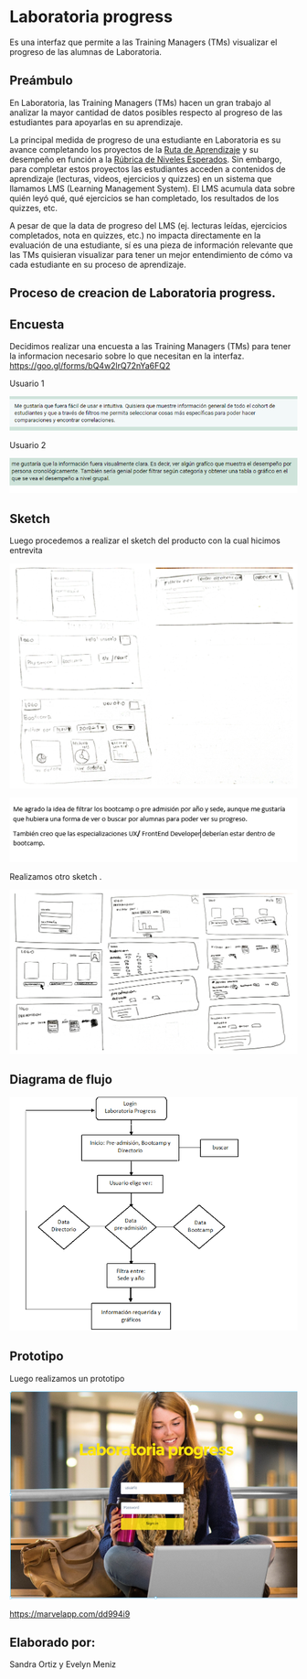 #  Laboratoria progress

  Es una interfaz que permite a las Training Managers (TMs)  visualizar el progreso de las alumnas de Laboratoria.

## Preámbulo

En Laboratoria, las Training Managers (TMs) hacen un gran trabajo al analizar la
mayor cantidad de datos posibles respecto al progreso de las estudiantes para
apoyarlas en su aprendizaje.

La principal medida de progreso de una estudiante en Laboratoria es su avance
completando los proyectos de la [Ruta de Aprendizaje](https://docs.google.com/spreadsheets/d/1AoXQjZnZ5MTPwJPNEGDyvn5vksiOUoPr932TjAldTE4/edit#gid=536983970)
y su desempeño en función a la [Rúbrica de Niveles Esperados](https://docs.google.com/spreadsheets/d/e/2PACX-1vSkQy1waRpQ-16sn7VogiDTy-Fz5e7OSZSYUCiHC_bkLAKYewr4L8pWJ_BG210PeULe-TjLScNQQT_x/pubhtml).
Sin embargo, para completar estos proyectos las estudiantes acceden a contenidos
de aprendizaje (lecturas, videos, ejercicios y quizzes) en un sistema que
llamamos LMS (Learning Management System). El LMS acumula data sobre quién
leyó qué, qué ejercicios se han completado, los resultados de los quizzes, etc.

A pesar de que la data de progreso del LMS (ej. lecturas leídas, ejercicios
completados, nota en quizzes, etc.) no impacta directamente en la evaluación
de una estudiante, sí es una pieza de información relevante que las TMs
quisieran visualizar para tener un mejor entendimiento de cómo va cada
estudiante en su proceso de aprendizaje.



##  Proceso de creacion de Laboratoria progress.

## Encuesta

Decidimos realizar una encuesta a las Training Managers (TMs)  para tener  la informacion necesario sobre lo que necesitan en la  interfaz.
https://goo.gl/forms/bQ4w2lrQ72nYa6FQ2

Usuario 1

![usuario1](documentacion/Encuesta/usuario1.PNG)

Usuario 2

![usuario2](documentacion/Encuesta/usuario2.PNG)

## Sketch

Luego procedemos a realizar el sketch del producto con la cual hicimos entrevita 

![sketch1](documentacion/sketch/sketch1.jpg)

![entrevista](documentacion/entrevista/entrevista.PNG)

Realizamos otro sketch . 

![sketch2](documentacion/sketch/sketch2.jpg)


## Diagrama de flujo 

![diagramadeflujo](documentacion/Diagramadeflujo/diagramadeflujo.png)


## Prototipo

Luego realizamos un prototipo 

![1](documentacion/prototipoimagenes/1.png)


https://marvelapp.com/dd994i9 




 
## Elaborado por:

Sandra Ortiz y Evelyn Meniz